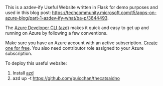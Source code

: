 This is a azdev-ify Useful Website written in Flask for demo purposes and used in this blog post: https://techcommunity.microsoft.com/t5/apps-on-azure-blog/part-1-azdev-ify-what/ba-p/3644493.

The [Azure Developer CLI (azd)](https://aka.ms/azd) makes it quick and easy to get up and running on Azure by following a few conventions.  

Make sure you have an Azure account with an active subscription. [Create one for free](https://azure.microsoft.com/free/?WT.mc_id=A261C142F). You also need contributor role assigned to your Azure subscription. 

To deploy this useful website:
1. Install [azd](https://aka.ms/azd-install)
2. azd up -t https://github.com/puicchan/thecatsaidno
